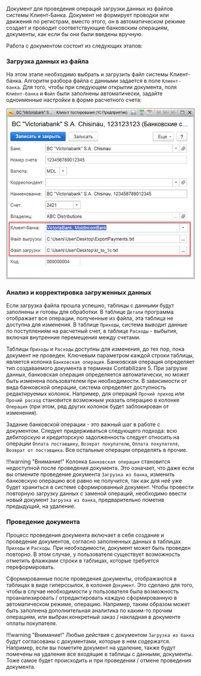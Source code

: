 Документ для проведения операций загрузки данных из файлов системы Клиент-Банка. Документ не формирует проводки или движения по регистрам, вместо этого, он в автоматическом режиме создает и проводит соответствующие банковским операциям, документы, как если бы они были введены вручную.

Работа с документом состоит из следующих этапов:

### Загрузка данных из файла

На этом этапе необходимо выбрать и загрузить файл системы Клиент-банка. Алгоритм разбора файла с данными задается в поле `Клиент-банка`. Для того, чтобы при следующем открытии документа, поля `Клиент-банка` и `Файл` были заполнены автоматически, задайте одноименные настройки в форме расчетного счета:

![](../img/2020-03-30_15-18-04.png)

### Анализ и корректировка загруженных данных

Если загрузка файла прошла успешно, таблицы с данными будут заполнены и готовы для обработки. В таблице `Детали` программа отображает все операции, полученные из файла, эта таблица не доступна для изменения. В таблице `Приходы`, система выводит данные по поступлениям на расчетный счет, в таблице `Расходы` - выбытия, включая внутренние перемещения между счетами.

Таблицы `Приходы` и `Расходы` доступны для изменения, до тех пор, пока документ не проведен. Ключевым параметром каждой строки таблицы, является колонка `Банковская операция`. Банковская операция определяет тип создаваемого документа в терминах Contabilizare 5. При загрузке данных, банковская операция определяется автоматически, но может быть изменена пользователем при необходимости. В зависимости от вида банковской операции, система определяет доступность редактируемых колонок. Например, для операций `Прочий приход` или `Прочий расход` становится возможным указать операцию в колонке `Операция` (при этом, ряд других колонок будет заблокирован от изменения).

Задание банковской операции - это важный шаг в работе с документом. Следует придерживаться следующего подхода: всю дебиторскую и кредиторскую задолженность следует относить на операции `Оплата поставщику`, `Возврат покупателю`, `Оплата покупателя`, `Возврат от поставщика`. Все остальные операции определять в прочие.

!!!warning "Внимание!"
	Колонка `Банковская операция` становится недоступной после проведения документа. Это означает, что даже если вы отмените проведение документа `Загрузка из банка`, изменить банковскую операцию всё равно не получится, так как для неё уже будет храниться в системе сформированный документ. Чтобы провести повторную загрузку данных с заменой операций, необходимо ввести новый документ `Загрузка из банка`, предварительно пометив предыдущий, на удаление.

### Проведение документа

Процесс проведения документа включает в себя создание и проведение документов, согласно заполненных данных в таблицах `Приходы` и `Расходы`. При необходимости, документ может быть проведен повторно. В этом случае, у пользователя существует возможность отметить флажками строки в таблицах, которые требуется переформировать.

Сформированные после проведения документы, отображаются в таблицах в виде гиперссылок, в колонке `Документ`. Это сделано для того, чтобы в случае необходимости у пользователя была возможность проанализировать / отредактировать каждую сформированную в автоматическом режиме, операцию. Например, таким образом может быть заполнена дополнительная аналитика по каким-то прочим операциям, или выбран конкретный заказ / накладная в документе оплаты покупателя.

!!!warning "Внимание!"
	Любые действия с документом `Загрузка из банка` будут согласованы с документами, которые в нем содержатся. Например, если вы пометите документ на удаление, также будут помечены на удаление все входящие в таблицы с данными, документы. Тоже самое будет происходить и при проведении / отмене проведения документа.